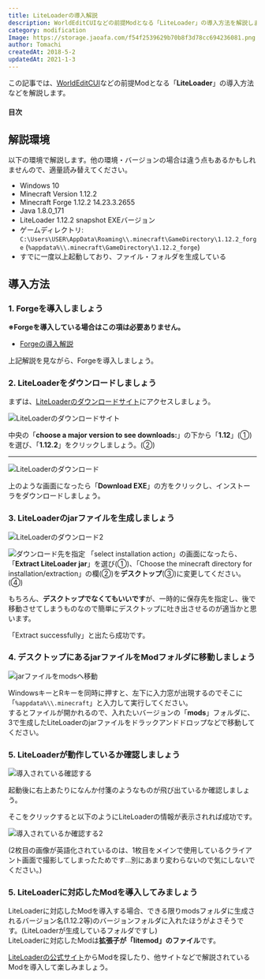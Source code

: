 ```yaml
---
title: LiteLoaderの導入解説
description: WorldEditCUIなどの前提Modとなる「LiteLoader」の導入方法を解説します。
category: modification
Image: https://storage.jaoafa.com/f54f2539629b70b8f3d78cc694236081.png
author: Tomachi
createdAt: 2018-5-2
updatedAt: 2021-1-3
---
```


この記事では、[WorldEditCUI](/blog/worldeditcui_commentary)などの前提Modとなる「**LiteLoader**」の導入方法などを解説します。

#### 目次

<!--contents-->

## 解説環境

以下の環境で解説します。他の環境・バージョンの場合は違う点もあるかもしれませんので、適量読み替えてください。

- Windows 10
- Minecraft Version 1.12.2
- Minecraft Forge 1.12.2 14.23.3.2655
- Java 1.8.0_171
- LiteLoader 1.12.2 snapshot EXEバージョン
- ゲームディレクトリ: `C:\Users\USER\AppData\Roaming\\.minecraft\GameDirectory\1.12.2_forge` (`%appdata%\\.minecraft\GameDirectory\1.12.2_forge`)
- すでに一度以上起動しており、ファイル・フォルダを生成している

## 導入方法

### 1. Forgeを導入しましょう

**※Forgeを導入している場合はこの項は必要ありません。**

- [Forgeの導入解説](/blog/tomachi/forge_commentary)

上記解説を見ながら、Forgeを導入しましょう。

### 2. LiteLoaderをダウンロードしましょう

まずは、[LiteLoaderのダウンロードサイト](https://www.liteloader.com/download)にアクセスしましょう。

![LiteLoaderのダウンロードサイト](https://storage.jaoafa.com/15e8e1d2518319acc7e432bc0bb1fee9.jpg)

中央の「**choose a major version to see downloads:**」の下から「**1.12**」(①)を選び、「**1.12.2**」をクリックしましょう。(②)

---

![LiteLoaderのダウンロード](https://storage.jaoafa.com/364b131b4a3d02797c5f6eb2299165a7.jpg)

上のような画面になったら「**Download EXE**」の方をクリックし、インストーラをダウンロードしましょう。

### 3. LiteLoaderのjarファイルを生成しましょう

![LiteLoaderのダウンロード2](https://storage.jaoafa.com/ba2369125779824ac497c1ed97eea9f5.jpg)

![ダウンロード先を指定](https://storage.jaoafa.com/570c612bba958612b9b935d3354b7bf3.png)
「select installation action」の画面になったら、「**Extract LiteLoader jar**」を選び(①)、「Choose the minecraft directory for installation/extraction」の欄(②)を**デスクトップ**(③)に変更してください。(④)

もちろん、**デスクトップでなくてもいいです**が、一時的に保存先を指定し、後で移動させてしまうものなので簡単にデスクトップに吐き出させるのが適当かと思います。

「Extract successfully」と出たら成功です。

### 4. デスクトップにあるjarファイルをModフォルダに移動しましょう

![jarファイルをmodsへ移動](https://storage.jaoafa.com/0f08d3778c3c371a9a992ebc9d258477.jpg)

WindowsキーとRキーを同時に押すと、左下に入力窓が出現するのでそこに「``%appdata%\\.minecraft``」と入力して実行してください。  
するとファイルが開かれるので、入れたいバージョンの「**mods**」フォルダに、3で生成したLiteLoaderのjarファイルをドラックアンドドロップなどで移動してください。


### 5. LiteLoaderが動作しているか確認しましょう

![導入されている確認する](https://storage.jaoafa.com/94c81bbb1ad1a44fc4dd57d47288d822.jpg)

起動後に右上あたりになんか付箋のようなものが飛び出ているか確認しましょう。

そこをクリックすると以下のようにLiteLoaderの情報が表示されれば成功です。

![導入されているか確認する2](https://storage.jaoafa.com/ce1bd87bf53a7ba74f59cb1b73fdeb12.jpg)

(2枚目の画像が英語化されているのは、1枚目をメインで使用しているクライアント画面で撮影してしまったためです…別にあまり変わらないので気にしないでください。)

### 5. LiteLoaderに対応したModを導入してみましょう

LiteLoaderに対応したModを導入する場合、できる限りmodsフォルダに生成されるバージョン名(1.12.2等)のバージョンフォルダに入れたほうがよさそうです。(LiteLoaderが生成しているフォルダですし)  
LiteLoaderに対応したModは**拡張子が「litemod」のファイル**です。

[LiteLoaderの公式サイト](http://www.liteloader.com/mods)からModを探したり、他サイトなどで解説されているModを導入して楽しみましょう。
